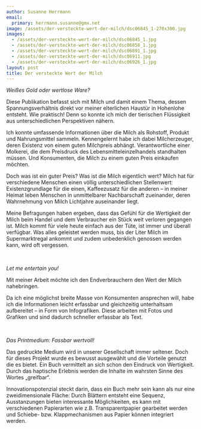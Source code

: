 ```yaml
---
author: Susanne Herrmann
email:
  primary: herrmann.susanne@gmx.net
image: /assets/der-versteckte-wert-der-milch/dsc06845_1-270x300.jpg
images: 
  - /assets/der-versteckte-wert-der-milch/dsc06845_1.jpg
  - /assets/der-versteckte-wert-der-milch/dsc06858_1.jpg
  - /assets/der-versteckte-wert-der-milch/dsc06891_1.jpg
  - /assets/der-versteckte-wert-der-milch/dsc06911.jpg
  - /assets/der-versteckte-wert-der-milch/dsc06926_1.jpg
layout: post
title: Der versteckte Wert der Milch
---
```


*Weißes Gold oder wertlose Ware?*

Diese Publikation befasst sich mit Milch und damit einem Thema, dessen Spannungsverhältnis direkt vor meiner elterlichen Haustür in Hohenlohe entsteht. Wie praktisch! Denn so konnte ich mich der tierischen Flüssigkeit aus unterschiedlichen Perspektiven nähern.

Ich konnte umfassende Informationen über die Milch als Rohstoff, Produkt und Nahrungsmittel sammeln. Kennengelernt habe ich dabei Milcherzeuger, deren Existenz von einem guten Milchpreis abhängt. Verantwortliche einer Molkerei, die dem Preisdruck des Lebensmitteleinzelhandels standhalten müssen. Und Konsumenten, die Milch zu einem guten Preis einkaufen möchten.

Doch was ist ein guter Preis? Was ist die Milch eigentlich wert? Milch hat für verschiedene Menschen einen völlig unterschiedlichen Stellenwert: Existenzgrundlage für die einen, Kaffeezusatz für die anderen – in meiner Heimat leben Menschen in unmittelbarer Nachbarschaft zueinander, deren Wahrnehmung von Milch Lichtjahre auseinander liegt.

Meine Befragungen haben ergeben, dass das Gefühl für die Wertigkeit der Milch beim Handel und dem Verbraucher ein Stück weit verloren gegangen ist. Milch kommt für viele heute einfach aus der Tüte, ist immer und überall verfügbar. Was alles geleistet werden muss, bis der Liter Milch im Supermarktregal ankommt und zudem unbedenklich genossen werden kann, wird oft vergessen.

&nbsp;

*Let me entertain you!*

Mit meiner Arbeit möchte ich den Endverbrauchern den Wert der Milch nahebringen.

Da ich eine möglichst breite Masse von Konsumenten ansprechen will, habe ich die Informationen leicht erfassbar und gleichzeitig unterhaltsam aufbereitet – in Form von Infografiken. Diese arbeiten mit Fotos und Grafiken und sind dadurch schneller erfassbar als Text.

&nbsp;

*Das Printmedium: Fassbar wertvoll!*

Das gedruckte Medium wird in unserer Gesellschaft immer seltener. Doch für dieses Projekt wurde es bewusst ausgewählt und die Vorteile genutzt die es bietet. Ein Buch vermittelt an sich schon den Eindruck von Wertigkeit. Durch das haptische Erlebnis werden die Inhalte im wahrsten Sinne des Wortes „greifbar“.

Innovationspotenzial steckt darin, dass ein Buch mehr sein kann als nur eine zweidimensionale Fläche: Durch Blättern entsteht eine Sequenz, Ausstanzungen bieten interessante Möglichkeiten, es kann mit verschiedenen Papierarten wie z.B. Transparentpapier gearbeitet werden und Schiebe- bzw. Klappmechanismen aus Papier können integriert werden.

&nbsp;